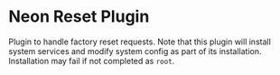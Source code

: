 # Neon Reset Plugin
Plugin to handle factory reset requests. Note that this plugin will install system
services and modify system config as part of its installation. Installation may
fail if not completed as `root`.